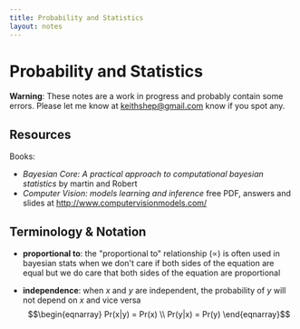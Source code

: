 ```yaml
---
title: Probability and Statistics
layout: notes
---
```


# Probability and Statistics

__Warning__: These notes are a work in progress and probably contain some errors. Please let me know at [keithshep@gmail.com](mailto:keithshep@gmail.com) know if you spot any.

## Resources

Books:
* *Bayesian Core: A practical approach to computational bayesian statistics* by martin and Robert
* *Computer Vision: models learning and inference* free PDF, answers and slides at http://www.computervisionmodels.com/

## Terminology & Notation

* __proportional to__: the "proportional to" relationship ($\propto$) is often used in bayesian stats when we don't care if both sides of the equation are equal but we do care that both sides of the equation are proportional

* __independence__: when $x$ and $y$ are independent, the probability of $y$ will not depend on $x$ and vice versa
  $$\begin{eqnarray}
  Pr(x|y) = Pr(x) \\
  Pr(y|x) = Pr(y)
  \end{eqnarray}$$
